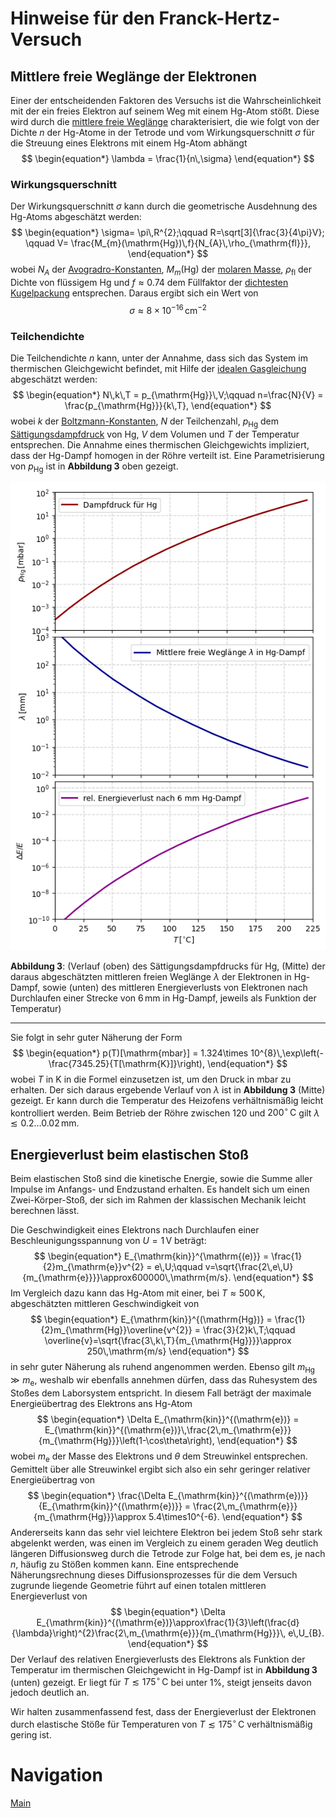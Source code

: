 # Hinweise für den Franck-Hertz-Versuch

## Mittlere freie Weglänge der Elektronen

Einer der entscheidenden Faktoren des Versuchs ist die Wahrscheinlichkeit mit der ein freies Elektron auf seinem Weg mit einem $\mathrm{Hg}$-Atom stößt. Diese wird durch die [mittlere freie Weglänge](https://de.wikipedia.org/wiki/Mittlere_freie_Wegl%C3%A4nge) charakterisiert, die wie folgt von der Dichte $n$ der $\mathrm{Hg}$-Atome in der Tetrode und vom Wirkungsquerschnitt $\sigma$ für die Streuung eines Elektrons mit einem $\mathrm{Hg}$-Atom abhängt
$$
\begin{equation*}
\lambda = \frac{1}{n\,\sigma}
\end{equation*}
$$

### Wirkungsquerschnitt

Der Wirkungsquerschnitt $\sigma$ kann durch die geometrische Ausdehnung des $\mathrm{Hg}$-Atoms abgeschätzt werden: 
$$
\begin{equation*}
\sigma= \pi\,R^{2};\qquad R=\sqrt[3]{\frac{3}{4\pi}V};
\qquad V= \frac{M_{m}(\mathrm{Hg})\,f}{N_{A}\,\rho_{\mathrm{fl}}},
\end{equation*}
$$
wobei $N_{A}$ der [Avogradro-Konstanten](https://de.wikipedia.org/wiki/Avogadro-Konstante),  $M_{m}(\mathrm{Hg})$ der [molaren Masse](https://de.wikipedia.org/wiki/Molare_Masse), $\rho_{\mathrm{fl}}$ der Dichte von flüssigem $\mathrm{Hg}$ und $f\approx0.74$ dem Füllfaktor der [dichtesten Kugelpackung](https://de.wikipedia.org/wiki/Dichteste_Kugelpackung) entsprechen. Daraus ergibt sich ein Wert von 
$$
\begin{equation*}
\sigma\approx 8\times10^{-16}\,\mathrm{cm}
^{-2}\end{equation*}
$$

### Teilchendichte

Die Teilchendichte $n$ kann, unter der Annahme, dass sich das System im thermischen Gleichgewicht befindet, mit Hilfe der [idealen Gasgleichung](https://de.wikipedia.org/wiki/Thermische_Zustandsgleichung_idealer_Gase) abgeschätzt werden: 
$$
\begin{equation*}
N\,k\,T = p_{\mathrm{Hg}}\,V;\qquad n=\frac{N}{V} = \frac{p_{\mathrm{Hg}}}{k\,T},
\end{equation*}
$$
wobei $k$ der [Boltzmann-Konstanten](https://de.wikipedia.org/wiki/Boltzmann-Konstante), $N$ der Teilchenzahl, $p_{\mathrm{Hg}}$ dem [Sättigungsdampfdruck](https://de.wikipedia.org/wiki/S%C3%A4ttigungsdampfdruck) von $\mathrm{Hg}$, $V$ dem Volumen und $T$ der Temperatur entsprechen. Die Annahme eines thermischen Gleichgewichts impliziert, dass der $\mathrm{Hg}$-Dampf homogen in der Röhre verteilt ist. Eine Parametrisierung von $p_{\mathrm{Hg}}$ ist in **Abbildung 3** oben gezeigt. 

<img src="../figures/Energieverlust.png" width="800" style="zoom:80%;"/>

**Abbildung 3**: (Verlauf (oben) des Sättigungsdampfdrucks für $\mathrm{Hg}$, (Mitte) der daraus abgeschätzten mittleren freien Weglänge $\lambda$ der Elektronen in $\mathrm{Hg}$-Dampf, sowie (unten) des mittleren Energieverlusts von Elektronen nach Durchlaufen einer Strecke von $6\,\mathrm{mm}$ in $\mathrm{Hg}$-Dampf, jeweils als Funktion der Temperatur)

---

Sie folgt in sehr guter Näherung der Form 
$$
\begin{equation*}
p(T)[\mathrm{mbar}] = 1.324\times 10^{8}\,\exp\left(-\frac{7345.25}{T[\mathrm{K}]}\right),
\end{equation*}
$$
wobei $T$ in $\mathrm{K}$ in die Formel einzusetzen ist, um den Druck in $\mathrm{mbar}$ zu erhalten. Der sich daraus ergebende Verlauf von $\lambda$ ist in **Abbildung 3** (Mitte) gezeigt. Er kann durch die Temperatur des Heizofens verhältnismäßig leicht kontrolliert werden. Beim Betrieb der Röhre zwischen 120 und $200^{\circ}\,\mathrm{C}$ gilt $\lambda\lesssim0.2\ldots 0.02\,\mathrm{mm}$.  

## Energieverlust beim elastischen Stoß

Beim elastischen Stoß sind die kinetische Energie, sowie die Summe aller Impulse im Anfangs- und Endzustand erhalten. Es handelt sich um einen Zwei-Körper-Stoß, der sich im Rahmen der klassischen Mechanik leicht berechnen lässt.  

Die Geschwindigkeit eines Elektrons nach Durchlaufen einer Beschleunigungsspannung von $U=1\,\mathrm{V}$ beträgt: 
$$
\begin{equation*}
E_{\mathrm{kin}}^{\mathrm{(e)}} = \frac{1}{2}m_{\mathrm{e}}v^{2} = e\,U;\qquad v=\sqrt{\frac{2\,e\,U}{m_{\mathrm{e}}}}\approx600000\,\mathrm{m/s}.
\end{equation*}
$$
Im Vergleich dazu kann das $\mathrm{Hg}$-Atom mit einer, bei $T\approx500\,\mathrm{K}$, abgeschätzten mittleren Geschwindigkeit von 
$$
\begin{equation*}
E_{\mathrm{kin}}^{(\mathrm{Hg})} = \frac{1}{2}m_{\mathrm{Hg}}\overline{v^{2}} = \frac{3}{2}k\,T;\qquad \overline{v}=\sqrt{\frac{3\,k\,T}{m_{\mathrm{Hg}}}}\approx 250\,\mathrm{m/s}
\end{equation*}
$$
in sehr guter Näherung als ruhend angenommen werden. Ebenso gilt  $m_{\mathrm{Hg}}\gg m_{\mathrm{e}}$, weshalb wir ebenfalls annehmen dürfen, dass das Ruhesystem des Stoßes dem Laborsystem entspricht. In diesem Fall beträgt der maximale Energieübertrag des Elektrons ans $\mathrm{Hg}$-Atom 
$$
\begin{equation*}
\Delta E_{\mathrm{kin}}^{(\mathrm{e})} = E_{\mathrm{kin}}^{(\mathrm{e})}\,\frac{2\,m_{\mathrm{e}}}{m_{\mathrm{Hg}}}\left(1-\cos\theta\right),
\end{equation*}
$$
wobei $m_{\mathrm{e}}$ der Masse des Elektrons und $\theta$ dem Streuwinkel entsprechen. Gemittelt über alle Streuwinkel ergibt sich also ein sehr geringer relativer Energieübertrag von
$$
\begin{equation*}
\frac{\Delta E_{\mathrm{kin}}^{(\mathrm{e})}}{E_{\mathrm{kin}}^{(\mathrm{e})}} = \frac{2\,m_{\mathrm{e}}}{m_{\mathrm{Hg}}}\approx 5.4\times10^{-6}.
\end{equation*}
$$
Andererseits kann das sehr viel leichtere Elektron bei jedem Stoß sehr stark abgelenkt werden, was einen im Vergleich zu einem geraden Weg deutlich längeren Diffusionsweg durch die Tetrode zur Folge hat, bei dem es, je nach $n$, häufig zu Stößen kommen kann. Eine entsprechende Näherungsrechnung dieses Diffusionsprozesses für die dem Versuch zugrunde liegende Geometrie führt auf einen totalen mittleren Energieverlust von 
$$
\begin{equation*}
\Delta E_{\mathrm{kin}}^{(\mathrm{e})}\approx\frac{1}{3}\left(\frac{d}{\lambda}\right)^{2}\frac{2\,m_{\mathrm{e}}}{m_{\mathrm{Hg}}}\, e\,U_{B}.
\end{equation*}
$$
Der Verlauf des relativen Energieverlusts des Elektrons als Funktion der Temperatur im thermischen Gleichgewicht in $\mathrm{Hg}$-Dampf ist in **Abbildung 3** (unten) gezeigt. Er liegt für $T\lesssim175^{\circ}\,\mathrm{C}$ bei unter 1%, steigt jenseits davon jedoch deutlich an.

Wir halten zusammenfassend fest, dass der Energieverlust der Elektronen durch elastische Stöße für Temperaturen von $T\lesssim175^{\circ}\,\mathrm{C}$ verhältnismäßig gering ist. 

# Navigation

[Main](https://gitlab.kit.edu/kit/etp-lehre/p2-praktikum/students/-/tree/main/Franck_Hertz_Versuch)
